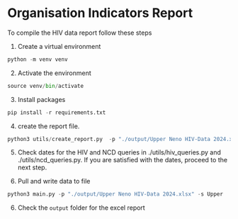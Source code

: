 # Organisation Indicators Report

To compile the HIV data report follow these steps

1. Create a virtual environment

```python
python -m venv venv
```

2. Activate the environment

```python
source venv/bin/activate
```

3. Install packages

```python
pip install -r requirements.txt
```

4. create the report file.

```python
python3 utils/create_report.py  -p "./output/Upper Neno HIV-Data 2024.xlsx" -s Upper -t HIV
```

5. Check dates for the HIV and NCD queries in ./utils/hiv_queries.py and ./utils/ncd_queries.py. If you are satisfied with the dates, proceed to the next step.

6. Pull and write data to file

```python
python3 main.py -p "./output/Upper Neno HIV-Data 2024.xlsx" -s Upper
```

6. Check the `output` folder for the excel report
